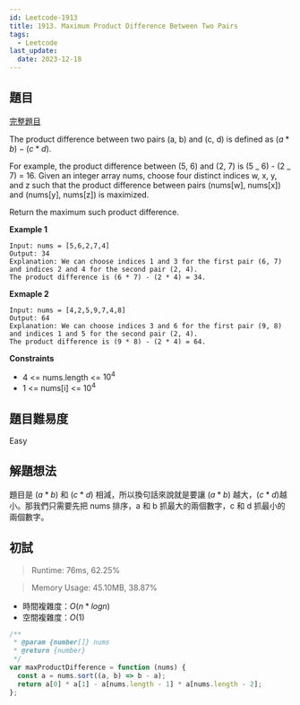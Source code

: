 ```yaml
---
id: Leetcode-1913
title: 1913. Maximum Product Difference Between Two Pairs
tags:
  - Leetcode
last_update:
  date: 2023-12-18
---
```


## 題目

[完整題目](https://leetcode.com/problems/maximum-product-difference-between-two-pairs/)

The product difference between two pairs (a, b) and (c, d) is defined as $(a * b) - (c * d)$.

For example, the product difference between (5, 6) and (2, 7) is (5 _ 6) - (2 _ 7) = 16.
Given an integer array nums, choose four distinct indices w, x, y, and z such that the product difference between pairs (nums[w], nums[x]) and (nums[y], nums[z]) is maximized.

Return the maximum such product difference.

**Example 1**

```
Input: nums = [5,6,2,7,4]
Output: 34
Explanation: We can choose indices 1 and 3 for the first pair (6, 7) and indices 2 and 4 for the second pair (2, 4).
The product difference is (6 * 7) - (2 * 4) = 34.
```

**Exmaple 2**

```
Input: nums = [4,2,5,9,7,4,8]
Output: 64
Explanation: We can choose indices 3 and 6 for the first pair (9, 8) and indices 1 and 5 for the second pair (2, 4).
The product difference is (9 * 8) - (2 * 4) = 64.
```

**Constraints**

- 4 <= nums.length <= $10^4$
- 1 <= nums[i] <= $10^4$

## 題目難易度

Easy

## 解題想法

題目是 $(a * b)$ 和 $(c * d)$ 相減，所以換句話來說就是要讓 $(a * b)$ 越大，$(c * d)$越小。那我們只需要先把 nums 排序，a 和 b 抓最大的兩個數字，c 和 d 抓最小的兩個數字。

## 初試

> Runtime: 76ms, 62.25%

> Memory Usage: 45.10MB, 38.87%

- 時間複雜度：$O(n * logn)$
- 空間複雜度：$O(1)$

```javascript
/**
 * @param {number[]} nums
 * @return {number}
 */
var maxProductDifference = function (nums) {
  const a = nums.sort((a, b) => b - a);
  return a[0] * a[1] - a[nums.length - 1] * a[nums.length - 2];
};
```
